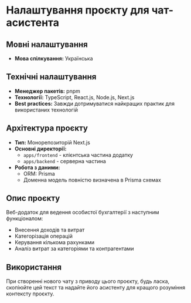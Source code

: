 # Налаштування проєкту для чат-асистента

## Мовні налаштування
- **Мова спілкування:** Українська

## Технічні налаштування
- **Менеджер пакетів:** pnpm
- **Технології:** TypeScript, React.js, Node.js, Next.js
- **Best practices:** Завжди дотримуватися найкращих практик для використаних технологій

## Архітектура проєкту
- **Тип:** Монорепозиторій Next.js
- **Основні директорії:**
  - `apps/frontend` - клієнтська частина додатку
  - `apps/backend` - серверна частина
- **Робота з даними:**
  - ORM: Prisma
  - Доменна модель повністю визначена в Prisma схемах

## Опис проєкту
Веб-додаток для ведення особистої бухгалтерії з наступним функціоналом:
- Внесення доходів та витрат
- Категорізація операцій
- Керування кількома рахунками
- Аналіз витрат за категоріями та контрагентами

## Використання
При створенні нового чату з приводу цього проєкту, будь ласка, скопіюйте цей текст та надайте його асистенту для кращого розуміння контексту проєкту.
